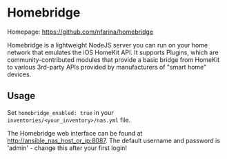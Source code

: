 # Homebridge

Homepage: <https://github.com/nfarina/homebridge>

Homebridge is a lightweight NodeJS server you can run on your home network that emulates the iOS HomeKit API. It supports Plugins, which are community-contributed modules that provide a basic bridge from HomeKit to various 3rd-party APIs provided by manufacturers of "smart home" devices.

## Usage

Set `homebridge_enabled: true` in your `inventories/<your_inventory>/nas.yml` file.

The Homebridge web interface can be found at <http://ansible_nas_host_or_ip:8087>. The default username and password is 'admin' - change this after your first login!
